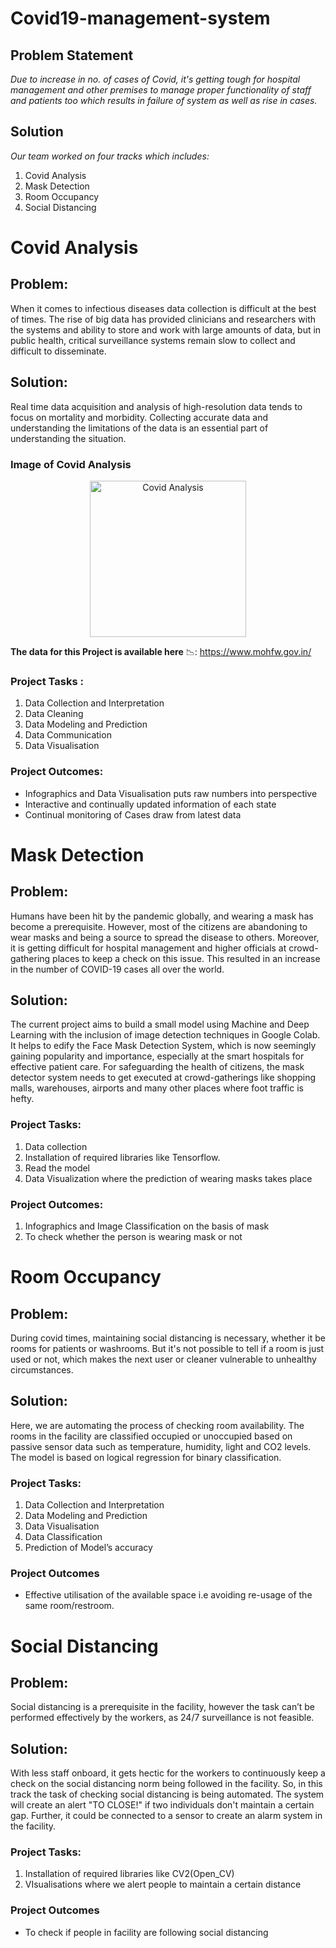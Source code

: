 # Covid19-management-system
## **Problem Statement**
*Due to increase in no. of cases of Covid, it's getting tough for hospital management and other premises to manage proper functionality of staff and patients too which results in failure of system as well as rise in cases.*
## **Solution**
*Our team worked on four tracks which includes:*
1. Covid Analysis
2. Mask Detection
3. Room Occupancy
4. Social Distancing
# Covid Analysis
## Problem: 
When it comes to infectious diseases data collection is difficult at the best of times. The rise of big data has provided clinicians and researchers with the systems and ability to store and work with large amounts of data, but in public health, critical surveillance systems remain slow to collect and difficult to disseminate. 
## Solution:
Real time data acquisition and analysis of high-resolution data tends to focus on mortality and morbidity. Collecting accurate data and understanding the limitations of the data is an essential part of understanding the situation.

### Image of Covid Analysis
<p align="center">
  <img src="https://w.ndtvimg.com/sites/3/2020/06/08175138/decline_in_coronavirus_cases_in_india_istock_660x330.jpg" alt="Covid Analysis" width="250">
 </p>

**The data for this Project is available here** :chart_with_downwards_trend:: https://www.mohfw.gov.in/
### Project Tasks :
1. Data Collection and Interpretation
2. Data Cleaning
3. Data Modeling and Prediction
4. Data Communication
5. Data Visualisation
### Project Outcomes:
* Infographics and Data Visualisation puts raw numbers into perspective
* Interactive and continually updated information of each state
* Continual monitoring of Cases draw from latest data

# Mask Detection 
## Problem:
Humans have been hit by the pandemic globally, and wearing a mask has become a prerequisite. However, most of the citizens are abandoning to wear masks and being a source to spread the disease to others. Moreover, it is getting difficult for hospital management and higher officials at crowd-gathering places to keep a check on this issue. This resulted in an increase in the number of COVID-19 cases all over the world.
## Solution:
The current project aims to build a small model using Machine and Deep Learning with the inclusion of image detection techniques in Google Colab. It helps to edify the Face Mask Detection System, which is now seemingly gaining popularity and importance, especially at the smart hospitals for effective patient care. For safeguarding the health of citizens, the mask detector system needs to get executed at crowd-gatherings like shopping malls, warehouses, airports and many other places where foot traffic is hefty.

### Project Tasks:
1. Data collection
2. Installation of required libraries like Tensorflow.
3. Read the model
4. Data Visualization where the prediction of wearing masks takes place
### Project Outcomes:
1. Infographics and Image Classification on the basis of mask
2. To check whether the person is wearing mask or not            
             
 # Room Occupancy
## Problem:
During covid times, maintaining social distancing is necessary, whether it be rooms for patients or washrooms. But it's not possible to tell if a room is just used or not, which makes the next user or cleaner vulnerable to unhealthy circumstances.
## Solution:
Here, we are automating the process of checking room availability. The rooms in the facility are classified occupied or unoccupied based on passive sensor data such as temperature, humidity, light and CO2 levels. The model is based on logical regression for binary classification. 

### Project Tasks:
1. Data Collection and Interpretation
2. Data Modeling and Prediction
3. Data Visualisation
4. Data Classification
5. Prediction of Model’s accuracy
### Project Outcomes
* Effective utilisation of the available  space i.e avoiding re-usage of the same room/restroom.

# Social Distancing

## Problem:
Social distancing is a prerequisite in the facility, however the task can’t be performed effectively by the workers, as 24/7 surveillance is not feasible. 

## Solution:
With less staff onboard, it gets hectic for the workers to continuously keep a check on the social distancing norm being followed in the facility. So, in this track the task of checking social distancing is being automated. The system will create an alert "TO CLOSE!" if two individuals don't maintain a certain gap. Further, it could be connected to a sensor to create an alarm system in the facility.
 ### Project Tasks:
    
1. Installation of required libraries like CV2(Open_CV)
2. VIsualisations where we alert people to maintain a certain distance

### Project Outcomes
* To check if people in facility are following social distancing
